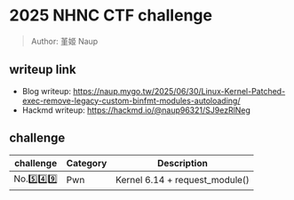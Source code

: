 # 2025 NHNC CTF challenge
> Author: 堇姬 Naup

## writeup link
- Blog writeup: https://naup.mygo.tw/2025/06/30/Linux-Kernel-Patched-exec-remove-legacy-custom-binfmt-modules-autoloading/
- Hackmd writeup: https://hackmd.io/@naup96321/SJ9ezRlNeg

## challenge
| challenge | Category | Description |
|-----------|----------|-------------|
| No.5️⃣4️⃣9️⃣ | Pwn | Kernel 6.14 + request_module() |

